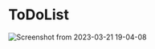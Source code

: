 # ToDoList

![Screenshot from 2023-03-21 19-04-08](https://user-images.githubusercontent.com/82713289/226701289-0d8aa087-78ca-40a0-a64a-0fc709a52f13.png)
